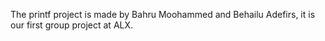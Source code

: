 The printf project is made by Bahru Moohammed and Behailu Adefirs, it is our first group project at ALX.

